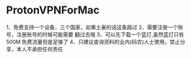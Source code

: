 # ProtonVPNForMac


1、免费支持一个设备，三个国家，如果土豪的话这条路过
2、需要注册一个账号，注册账号的时候可能需要 翻过去哦
3、可以先下载一个蓝灯,虽然蓝灯只有500M 免费流量但是足够了
4、只建议查询资料的业内(码农)人士使用，禁止分享，本人不承担任何责任
